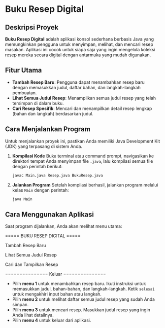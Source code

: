 # Buku Resep Digital

## Deskripsi Proyek

**Buku Resep Digital** adalah aplikasi konsol sederhana berbasis Java yang memungkinkan pengguna untuk menyimpan, melihat, dan mencari resep masakan. Aplikasi ini cocok untuk siapa saja yang ingin mengelola koleksi resep mereka secara digital dengan antarmuka yang mudah digunakan.

## Fitur Utama

- **Tambah Resep Baru**: Pengguna dapat menambahkan resep baru dengan memasukkan judul, daftar bahan, dan langkah-langkah pembuatan.
- **Lihat Semua Judul Resep**: Menampilkan semua judul resep yang telah tersimpan di dalam buku.
- **Cari Resep Spesifik**: Mencari dan menampilkan detail resep lengkap (bahan dan langkah) berdasarkan judul.

## Cara Menjalankan Program

Untuk menjalankan proyek ini, pastikan Anda memiliki Java Development Kit (JDK) yang terpasang di sistem Anda.

1.  **Kompilasi Kode**
    Buka terminal atau command prompt, navigasikan ke direktori tempat Anda menyimpan file `.java`, lalu kompilasi semua file dengan perintah berikut:

    ```bash
    javac Main.java Resep.java BukuResep.java
    ```

2.  **Jalankan Program**
    Setelah kompilasi berhasil, jalankan program melalui kelas `Main` dengan perintah:

    ```bash
    java Main
    ```

## Cara Menggunakan Aplikasi

Saat program dijalankan, Anda akan melihat menu utama:

===== BUKU RESEP DIGITAL =====

Tambah Resep Baru

Lihat Semua Judul Resep

Cari dan Tampilkan Resep

=============== Keluar ===============

-   Pilih **menu 1** untuk menambahkan resep baru. Ikuti instruksi untuk memasukkan judul, bahan-bahan, dan langkah-langkah. Ketik `selesai` untuk mengakhiri input bahan atau langkah.
-   Pilih **menu 2** untuk melihat daftar semua judul resep yang sudah Anda simpan.
-   Pilih **menu 3** untuk mencari resep. Masukkan judul resep yang ingin Anda lihat detailnya.
-   Pilih **menu 4** untuk keluar dari aplikasi.